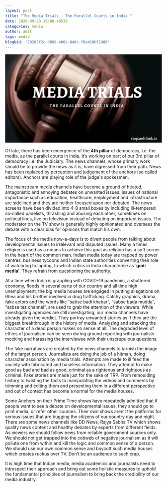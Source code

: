 ```yaml
---
layout: post
title: "The Media Trials : The Parallel Courts in India "
date: 2020-09-20 10:00 +0530
categories: media
author: amit
tags: media
blogUid: '70283f2c-d098-400e-840c-f6a410b51980'
---
```

![Parallel Courts](/assets/images/media-trials.jpg)

Of late, there has been emergence of the **4th pillar** of democracy, i.e. the media, as the parallel courts in India. It’s working on part of our 3rd pillar of democracy i.e. the Judiciary.  The news channels, whose primary work should be to provide the news as it is, have digressed from their path. News has been replaced by perception and judgement of the anchors (so called editors). Anchors are playing role of the judge's spokesman. 

The mainstream media channels have become a ground of heated, antagonistic and annoying debates on unwanted issues. Issues of national importance such as education, healthcare, employment and infrastructure are sidelined and they are neither focused upon nor debated. The news screens have been divided into 4-8 small boxes by including ill-tempered so-called panelists, thrashing and abusing each other, sometimes on political lines, live on television instead of debating on important issues. The moderator on the TV show is generally highly opinionated and oversees the debate with a clear bias for opinions that match his own. 

The focus of the media now-a-days is to divert people from talking about developmental issues to irrelevant and disputed issues. Many a times religion is used as a means to achieve this goal as religion has a soft corner in the heart of the common man. Indian media today are trapped by power centres, business tycoons and Indian state authorities converting their role of watchdog to lapdog, to which critics in India characterise as **‘godi media’**. They refrain from questioning the authority. 

At a time when India is grappling with COVID-19 pandemic, a shattered economy, floods in several parts of our country and all time high unemployment, the big media houses are engaged in  putting allegations on Rhea and his brother involved in drug trafficking. Catchy graphics, drama, fake actors and the words like “sabse badi khabar”, “sabse bada mudda”, “sabse tez channel”, are used to grab the attention of the viewers. While investigating agencies are still investigating, our media channels have already given the verdict. They portray unwanted stories as if they are the biggest breakthrough in the history of media. Analyzing and attacking the character of a dead person makes no sense at all. The degraded level of ethics of journalism can be seen during ground reporting with journalists mocking and harassing the interviewee with their unscrupulous questions. 

The fake narratives are created by the news channels to tarnish the image of the target person. Journalists are doing the job of a hitman, doing character asssination by media trials. Attempts are made to ill feed the society with fabricated and baseless information. They attempt to make good as bad and bad as good, criminal as a righteous and righteous as criminal. Fake stories are made just for the sake of TRP. From remoulding history to twisting the facts to manipulating the videos and comments by trimming and editing them and presenting them in a different perspective and out of context has become a normal for the media houses.  

Some Anchors on their Prime Time shows have repeatedly admitted that if people want to see a debate on developmental issues, they should go to print media, or refer other sources. Their own shows aren’t the platforms for serious issues that are bugging the citizens of our country day and night. There are some news channels like DD News, Rajya Sabha TV which shows quality news content and healthy debates by experts from different fields. As viewers we should follow news from reliable government sources only. We should not get trapped into the cobweb of negative journalism as it will pollute one from within and kill the logic and common sense of a person. We should use our own common sense and boycott such media houses which creates ruckus over TV. Don’t be an audience to such crap. 

It is high time that Indian media, media academics and journalists need to introspect their approach and bring out some holistic measures to uphold the fundamental principles of journalism to bring back the credibility of our media industry. 




